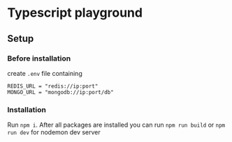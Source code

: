 # Typescript playground

## Setup

### Before installation 
create `.env` file containing
```env
REDIS_URL = "redis://ip:port"
MONGO_URL = "mongodb://ip:port/db"
```
### Installation

Run `npm i`. After all packages are installed you can run `npm run build` or `npm run dev` for nodemon dev server